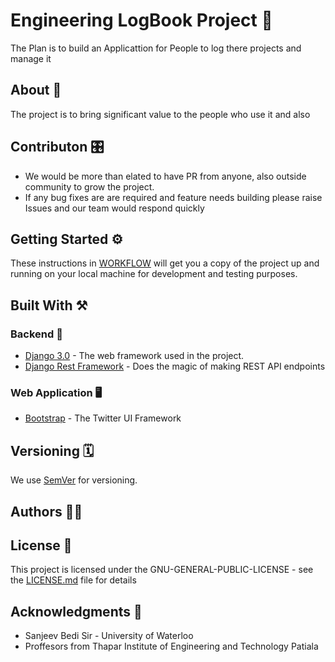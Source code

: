 # Engineering LogBook Project  🚀

The Plan is to build an Applicattion for People to log there projects and manage it 

## About  💫

The project is to bring significant value to the people who use it and also 

## Contributon 🎛

* We would be more than elated to have PR from anyone, also outside community to grow the project. 
* If any bug fixes are are required and feature needs building please raise Issues and our team would respond quickly

## Getting Started ⚙️

These instructions in [WORKFLOW](WORKFLOW.md) will get you a copy of the project up and running on your local machine for development and testing purposes. 

## Built With ⚒
### Backend 📡
* [Django 3.0](https://www.djangoproject.com) - The web framework used in the project.
* [Django Rest Framework](https://www.django-rest-framework.org) - Does the magic of making REST API endpoints 
### Web Application 🖥
* [Bootstrap](https://getboostrap.com) - The Twitter UI Framework


## Versioning 🗓

We use [SemVer](http://semver.org/) for versioning. 

## Authors ✍🏻

 <!-- NEED to be updated by author's themselves -->

## License 📜

This project is licensed under the GNU-GENERAL-PUBLIC-LICENSE - see the [LICENSE.md](LICENSE.md) file for details

## Acknowledgments 💯

* Sanjeev Bedi Sir - University of Waterloo 
* Proffesors from Thapar Institute of Engineering and Technology Patiala